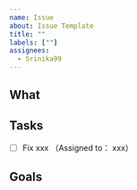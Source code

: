 ```yaml
---
name: Issue
about: Issue Template
title: ""
labels: [""]
assignees:
  - Srinika99
---
```


## What

## Tasks

- [ ] Fix xxx （Assigned to： xxx）

## Goals
